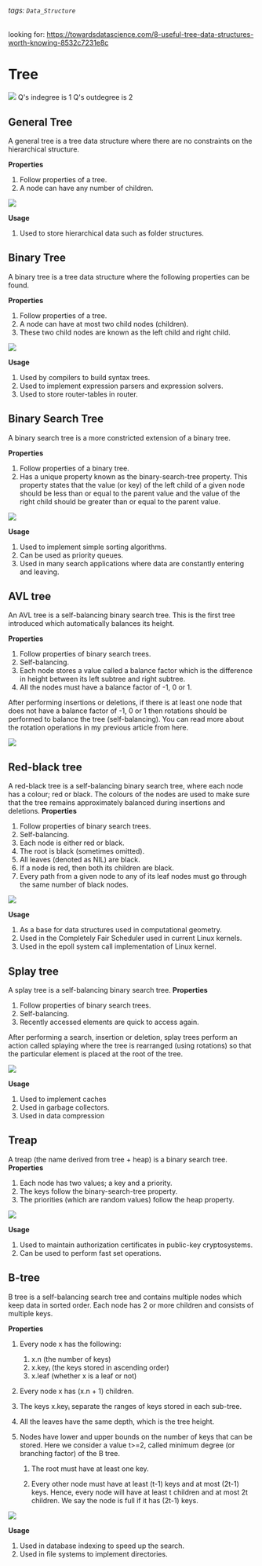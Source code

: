 ###### tags: `Data_Structure`


looking for: https://towardsdatascience.com/8-useful-tree-data-structures-worth-knowing-8532c7231e8c
# Tree


![](https://i.imgur.com/8xHLgd5.png)
Q's indegree is 1
Q's outdegree is 2


## General Tree
A general tree is a tree data structure where there are no constraints on the hierarchical structure.

**Properties**
1. Follow properties of a tree.
2. A node can have any number of children.

![](https://i.imgur.com/ZqqhVQo.png)


**Usage**
1. Used to store hierarchical data such as folder structures.

## Binary Tree

A binary tree is a tree data structure where the following properties can be found.

**Properties**
1. Follow properties of a tree.
2. A node can have at most two child nodes (children).
3. These two child nodes are known as the left child and right child.

![](https://i.imgur.com/ve55Ik9.png)

**Usage**
1. Used by compilers to build syntax trees.
2. Used to implement expression parsers and expression solvers.
3. Used to store router-tables in router.

## Binary Search Tree
A binary search tree is a more constricted extension of a binary tree.

**Properties**

1. Follow properties of a binary tree.
2. Has a unique property known as the binary-search-tree property. This property states that the value (or key) of the left child of a given node should be less than or equal to the parent value and the value of the right child should be greater than or equal to the parent value.

![](https://i.imgur.com/hideg1x.png)


**Usage**
1. Used to implement simple sorting algorithms.
2. Can be used as priority queues.
3. Used in many search applications where data are constantly entering and leaving.

## AVL tree

An AVL tree is a self-balancing binary search tree. This is the first tree introduced which automatically balances its height.

**Properties**
1. Follow properties of binary search trees.
2. Self-balancing.
3. Each node stores a value called a balance factor which is the difference in height between its left subtree and right subtree.
4. All the nodes must have a balance factor of -1, 0 or 1.

After performing insertions or deletions, if there is at least one node that does not have a balance factor of -1, 0 or 1 then rotations should be performed to balance the tree (self-balancing). You can read more about the rotation operations in my previous article from here.

![](https://i.imgur.com/2tDltQA.png)

## Red-black tree
A red-black tree is a self-balancing binary search tree, where each node has a colour; red or black. The colours of the nodes are used to make sure that the tree remains approximately balanced during insertions and deletions.
**Properties**

1. Follow properties of binary search trees.
2. Self-balancing.
3. Each node is either red or black.
4. The root is black (sometimes omitted).
5. All leaves (denoted as NIL) are black.
6. If a node is red, then both its children are black.
7. Every path from a given node to any of its leaf nodes must go through the same number of black nodes.


![](https://i.imgur.com/FCAY7Hf.png)


**Usage**
1. As a base for data structures used in computational geometry.
2. Used in the Completely Fair Scheduler used in current Linux kernels.
3. Used in the epoll system call implementation of Linux kernel.

## Splay tree
A splay tree is a self-balancing binary search tree.
**Properties**
1. Follow properties of binary search trees.
2. Self-balancing.
3. Recently accessed elements are quick to access again.

After performing a search, insertion or deletion, splay trees perform an action called splaying where the tree is rearranged (using rotations) so that the particular element is placed at the root of the tree.

![](https://i.imgur.com/nVjJMEf.png)

**Usage**
1. Used to implement caches
2. Used in garbage collectors.
3. Used in data compression

## Treap
A treap (the name derived from tree + heap) is a binary search tree.
**Properties**
1. Each node has two values; a key and a priority.
2. The keys follow the binary-search-tree property.
3. The priorities (which are random values) follow the heap property.

![](https://i.imgur.com/1A6O4lN.png)

**Usage**
1. Used to maintain authorization certificates in public-key cryptosystems.
2. Can be used to perform fast set operations.

## B-tree
B tree is a self-balancing search tree and contains multiple nodes which keep data in sorted order. Each node has 2 or more children and consists of multiple keys.

**Properties**

1. Every node x has the following:

	1. x.n (the number of keys)
	2. x.keyᵢ (the keys stored in ascending order)
	3. x.leaf (whether x is a leaf or not)

2. Every node x has (x.n + 1) children.

3. The keys x.keyᵢ separate the ranges of keys stored in each sub-tree.

4. All the leaves have the same depth, which is the tree height.

5. Nodes have lower and upper bounds on the number of keys that can be stored. Here we consider a value t>=2, called minimum degree (or branching factor) of the B tree.

	1. The root must have at least one key.

	2. Every other node must have at least (t-1) keys and at most (2t-1) keys. Hence, every node will have at least t children and at most 2t children. We say the node is full if it has (2t-1) keys.

![](https://i.imgur.com/itYxWeT.png)

**Usage**
1. Used in database indexing to speed up the search.
2. Used in file systems to implement directories.
